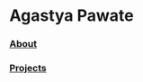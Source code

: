 # Agastya Pawate
### [About](https://apawate.github.io/about)
### [Projects](https://apawate.github.io/projects)
